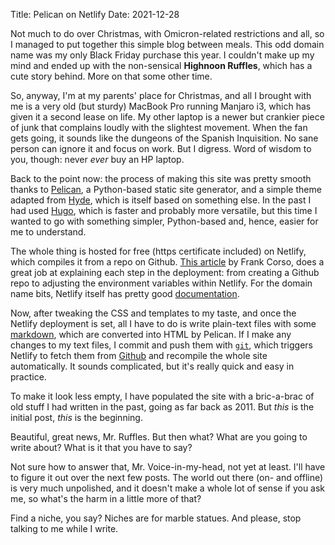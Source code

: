 Title: Pelican on Netlify
Date: 2021-12-28

Not much to do over Christmas, with Omicron-related restrictions and all, so I managed to put together this simple blog between meals. This odd domain name was my only Black Friday purchase this year. I couldn't make up my mind and ended up with the non-sensical **Highnoon Ruffles**, which has a cute story behind. More on that some other time.

So, anyway, I'm at my parents' place for Christmas, and all I brought with me is a very old (but sturdy) MacBook Pro running Manjaro i3, which has given it a second lease on life. My other laptop is a newer but crankier piece of junk that complains loudly with the slightest movement. When the fan gets going, it sounds like the dungeons of the Spanish Inquisition. No sane person can ignore it and focus on work. But I digress. Word of wisdom to you, though: never *ever* buy an HP laptop. 

Back to the point now: the process of making this site was pretty smooth thanks to [Pelican](https://docs.getpelican.com/en/latest/), a Python-based static site generator, and a simple theme adapted from [Hyde](https://github.com/jvanz/pelican-hyde), which is itself based on something else. In the past I had used [Hugo](https://gohugo.io/), which is faster and probably more versatile, but this time I wanted to go with something simpler, Python-based and, hence, easier for me to understand. 

The whole thing is hosted for free (https certificate included) on Netlify, which compiles it from a repo on Github. [This article](https://frankcorso.dev/deploying-your-pelican-static-site-to-netlify.html) by Frank Corso, does a great job at explaining each step in the deployment: from creating a Github repo to adjusting the environment variables within Netlify. For the domain name bits, Netlify itself has pretty good [documentation](https://docs.netlify.com/domains-https/custom-domains/).

Now, after tweaking the CSS and templates to my taste, and once the Netlify deployment is set, all I have to do is write plain-text files with some [markdown](https://en.wikipedia.org/wiki/Markdown), which are converted into HTML by Pelican. If I make any changes to my text files, I commit and push them with [`git`](https://git-scm.com/), which triggers Netlify to fetch them from [Github](https://github.com) and recompile the whole site automatically. It sounds complicated, but it's really quick and easy in practice.

To make it look less empty, I have populated the site with a bric-a-brac of old stuff I had written in the past, going as far back as 2011. But *this* is the initial post, *this* is the beginning.

Beautiful, great news, Mr. Ruffles. But then what? What are you going to write about? What is it that you have to say?

Not sure how to answer that, Mr. Voice-in-my-head, not yet at least. I'll have to figure it out over the next few posts. The world out there (on- and offline) is very much unpolished, and it doesn't make a whole lot of sense if you ask me, so what's the harm in a little more of that?

Find a niche, you say? Niches are for marble statues. And please, stop talking to me while I write.

